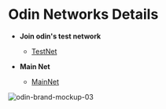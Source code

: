 # Odin Networks Details

* **Join odin's test network** 
  * [TestNet](https://github.com/ODIN-PROTOCOL/networks/tree/master/testnets/odin-testnet-tyr)

* **Main Net** 
  * [MainNet](https://github.com/ODIN-PROTOCOL/networks/tree/master/mainnets/odin-mainnet-freya)

![odin-brand-mockup-03](https://user-images.githubusercontent.com/4744196/144595887-b3a73300-acff-4d61-9615-44a7c1362c4f.jpg)

